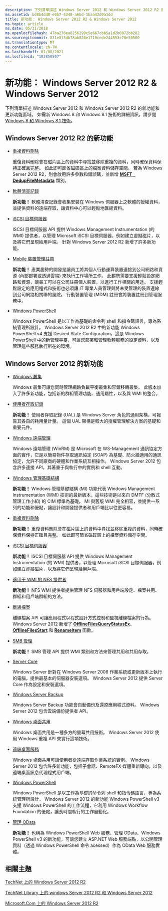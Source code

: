 ```yaml
---
description: 下列清單描述 Windows Server 2012 和 Windows Server 2012 R2 的新功能和更新功能區域。 如需新 Windows 8 和 Windows 8.1 技術的詳細資訊，請參閱 Windows 8 和 Windows 8.1 技術。
ms.assetid: bd8b4dd8-e0b7-4340-a6bd-1baa42d9a1dd
title: 新功能： Windows Server 2012 R2 & Windows Server 2012
ms.topic: article
ms.date: 05/31/2018
ms.openlocfilehash: 47ba276ea8256299c5e667cbb5a1d2b0872bb282
ms.sourcegitcommit: 831e8f3db78ab820e1710cede244553c70e50500
ms.translationtype: MT
ms.contentlocale: zh-TW
ms.lasthandoff: 01/08/2021
ms.locfileid: "103850507"
---
```

# <a name="whats-new-windows-server-2012-r2--windows-server-2012"></a>新功能： Windows Server 2012 R2 & Windows Server 2012

下列清單描述 Windows Server 2012 和 Windows Server 2012 R2 的新功能和更新功能區域。 如需新 Windows 8 和 Windows 8.1 技術的詳細資訊，請參閱 [Windows 8 和 Windows 8.1 技術](/previous-versions/windows/desktop/whatsnew/windows-8-technologies)。

## <a name="whats-new-for-windows-server-2012-r2"></a>Windows Server 2012 R2 的新功能

-   [重複資料刪除](/previous-versions/windows/desktop/dedup/data-deduplication-api-portal)

    重復資料刪除會在磁片區上的資料中尋找並移除重複的資料，同時確保資料保持正確且完整。 如此即可節省磁碟區上的檔案資料儲存空間。 若為 Windows Server 2012 R2，則會啟用許多參數和錯誤碼，並新增 [**MSFT \_ DedupFileMetadata**](/previous-versions/windows/desktop/dedup/msft-dedupfilemetadata) 類別。

-   [軟體清查記錄](/previous-versions/windows/desktop/sil/software-inventory-logging-portal)

    **新功能！** 軟體清查記錄會收集安裝在 Windows 伺服器上之軟體的授權資料，並提供資料的遠端存取，讓資料中心可以輕鬆地匯總資料。

-   [iSCSI 目標伺服器](/previous-versions/windows/desktop/iscsitarg/iscsi-software-target-api-portal)

    ISCSI 目標伺服器 API 提供 Windows Management Instrumentation (的 WMI) 提供者，以管理 Microsoft iSCSI 目標伺服器，例如建立虛擬磁片，以及將它們呈現給用戶端。 針對 Windows Server 2012 R2 新增了許多新功能。

-   [Mobile 裝置管理註冊](../mdmreg/mobile-device-management-registration-portal.md)

    **新功能！** 產業趨勢的開發是讓員工將其個人行動運算裝置連接到公司網路和資源 (內部部署或透過雲端) 來執行工作場所工作。 此趨勢需要支援輕鬆設定網路和資源，讓員工可以在公司註冊個人裝置，以進行工作相關的用途。 支援輕鬆設定的應用程式和技術也必須讓 IT 專業人員管理與將未受管理的裝置連線到公司網路相關聯的風險。 行動裝置管理 (MDM) 註冊會將裝置註冊到管理服務中。

-   [Windows PowerShell](https://msdn.microsoft.com/library/Dd835506(v=VS.85).aspx)

    Windows PowerShell 是以工作為基礎的命令列 shell 和指令碼語言，專為系統管理所設計。 Windows Server 2012 R2 中的新功能 Windows PowerShell v4 支援 Desired State Configuration，這是 Windows PowerShell 中的新管理平臺，可讓您部署和管理軟體服務的設定資料，以及管理這些服務執行所在的環境。

## <a name="whats-new-for-windows-server-2012"></a>Windows Server 2012 的新功能

-   [Windows 叢集](/previous-versions/windows/desktop/mscs/windows-clustering)

    Windows 叢集可讓您同時管理網路負載平衡叢集和容錯移轉叢集。 此版本加入了許多新功能，包括新的群組管理功能、通用屬性，以及與 WMI 的整合。

-   [使用者存取記錄](/previous-versions/windows/desktop/ual/user-access-logging)

    **新功能！** 使用者存取記錄 (UAL) 是 Windows Server 角色的通用架構，可報告其各自的耗用量計量。 這個 UAL 架構是較大的授權管理解決方案的基礎和重要元件。

-   [Windows 遠端管理](../winrm/portal.md)

    Windows 遠端管理 (WinRM) 是 Microsoft 在 WS-Management 通訊協定方面的實作，它是以簡易物件存取通訊協定 (SOAP) 為基礎、防火牆適用的通訊協定，允許不同廠商的硬體和作業系統互相操作。 Windows Server 2012 包含許多連接 API，其著重于與執行中的實例和 shell 互動。

-   [Windows 管理基礎結構](/previous-versions/windows/desktop/wmi_v2/what-s-new-in-mi)

    **新功能！** Windows 管理基礎結構 (MI) 功能代表 Windows Management Instrumentation (WMI) 技術的最新版本，這些技術是以來自 DMTF (分散式管理工作小組) 的 CIM 標準為基礎。 MI 與舊版 WMI 完全相容，並提供一系列的功能和優點，讓設計和開發提供者和用戶端比以往更容易。

-   [重複資料刪除](/previous-versions/windows/desktop/dedup/data-deduplication-api-portal)

    **新功能！** 重復資料刪除會在磁片區上的資料中尋找並移除重複的資料，同時確保資料保持正確且完整。 如此即可節省磁碟區上的檔案資料儲存空間。

-   [iSCSI 目標伺服器](/previous-versions/windows/desktop/iscsitarg/iscsi-software-target-api-portal)

    **新功能！** ISCSI 目標伺服器 API 提供 Windows Management Instrumentation (的 WMI) 提供者，以管理 Microsoft iSCSI 目標伺服器，例如建立虛擬磁片，以及將它們呈現給用戶端。

-   [適用于 WMI 的 NFS 提供者](/previous-versions/windows/desktop/nfswmi/wmi-provider-for-nfs-portal)

    **新功能！** NFS WMI 提供者提供管理 NFS 伺服器和用戶端設定、檔案共用、群組和用戶端群組的方法。

-   [離線檔案](../devnotes/offline-files.md)

    離線檔案 API 可讓應用程式以程式設計方式控制和監視離線檔案的行為。 Windows Server 2012 新增了 [**OfflineFilesQueryStatusEx**](/previous-versions/windows/desktop/api/cscapi/nf-cscapi-offlinefilesquerystatusex)、 [**OfflineFilesStart**](/previous-versions/windows/desktop/api/cscapi/nf-cscapi-offlinefilesstart) 和 [**RenameItem**](/previous-versions/windows/desktop/offlinefiles/win32-offlinefilescache-renameitem) 函數。

-   [SMB 管理](/previous-versions/windows/desktop/smb/smb-management-api-portal)

    **新功能！** SMB 管理 API 提供 WMI 類別和方法來管理共用和共用存取。

-   [Server Core](/previous-versions/windows/desktop/legacy/hh846323(v=vs.85))

    Windows Server 針對在 Windows Server 2008 作業系統或更新版本上執行的電腦，提供最基本的伺服器安裝選項。 Windows Server 2012 提供 Server Core 作為設定和安裝選項。

-   [Windows Server Backup](/previous-versions/windows/desktop/wsb/windows-server-backup-portal)

    Windows Server Backup 功能會自動備份及還原應用程式資料。 Windows Server 2012 包含雲端備份提供者 API。

-   [Windows 桌面共用](/previous-versions/windows/desktop/rdp/rdp-portal)

    Windows 桌面共用是一種多方的螢幕共用技術。 Windows Server 2012 使用 Windows 重複 API 來實行這項技術。

-   [遠端桌面服務](../termserv/terminal-services-portal.md)

    Windows 桌面共用可讓使用者從遠端存取作業系統的實例。 Windows Server 2012 包含許多新功能，包括子會話、RemoteFX 媒體重新導向，以及遠端桌面訊息代理程式用戶端。

-   [Windows PowerShell](https://msdn.microsoft.com/library/Dd835506(v=VS.85).aspx)

    Windows PowerShell 是以工作為基礎的命令列 shell 和指令碼語言，專為系統管理所設計。 Windows Server 2012 的新功能 Windows PowerShell v3 支援 Windows PowerShell 的工作流程，它利用 Windows Workflow Foundation 的優點，讓長時間執行的工作自動化。

-   [管理 OData](/powershell/scripting/developer/webservices/creating-a-management-odata-web-service?view=powershell-7&preserve-view=true)

    **新功能！** 也稱為 Windows PowerShell Web 服務、管理 OData、Windows PowerShell v3 的新功能，可讓您建立 ASP.NET Web 服務端點，以公開管理資料（透過 Windows PowerShell 命令 acessed）作為 OData Web 服務實體。

## <a name="related-topics"></a>相關主題

<dl> <dt>

[TechNet 上的 Windows Server 2012 R2](/previous-versions/windows/it-pro/windows-server-2012-R2-and-2012/hh801901(v=ws.11))
</dt> <dt>

[TechNet Library 上的 windows Server 2012 R2 和 Windows Server 2012](/previous-versions/windows/it-pro/windows-server-2012-R2-and-2012/hh801901(v=ws.11))
</dt> <dt>

[Microsoft.Com 上的 Windows Server 2012 R2](https://www.microsoft.com/evalcenter/evaluate-windows-server-2012-r2-essentials)
</dt> </dl>

 

 
